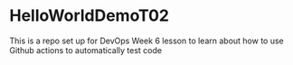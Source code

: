 # HelloWorldDemoT02

This is a repo set up for DevOps Week 6 lesson to learn about how to use Github actions to automatically test code
